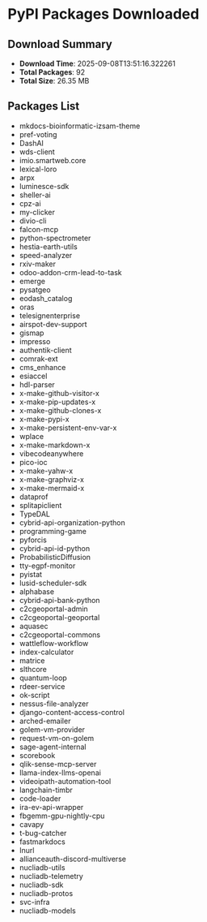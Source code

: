 # PyPI Packages Downloaded

## Download Summary
- **Download Time**: 2025-09-08T13:51:16.322261
- **Total Packages**: 92
- **Total Size**: 26.35 MB

## Packages List
- mkdocs-bioinformatic-izsam-theme
- pref-voting
- DashAI
- wds-client
- imio.smartweb.core
- lexical-loro
- arpx
- luminesce-sdk
- sheller-ai
- cpz-ai
- my-clicker
- divio-cli
- falcon-mcp
- python-spectrometer
- hestia-earth-utils
- speed-analyzer
- rxiv-maker
- odoo-addon-crm-lead-to-task
- emerge
- pysatgeo
- eodash_catalog
- oras
- telesignenterprise
- airspot-dev-support
- gismap
- impresso
- authentik-client
- comrak-ext
- cms_enhance
- esiaccel
- hdl-parser
- x-make-github-visitor-x
- x-make-pip-updates-x
- x-make-github-clones-x
- x-make-pypi-x
- x-make-persistent-env-var-x
- wplace
- x-make-markdown-x
- vibecodeanywhere
- pico-ioc
- x-make-yahw-x
- x-make-graphviz-x
- x-make-mermaid-x
- dataprof
- splitapiclient
- TypeDAL
- cybrid-api-organization-python
- programming-game
- pyforcis
- cybrid-api-id-python
- ProbabilisticDiffusion
- tty-egpf-monitor
- pyistat
- lusid-scheduler-sdk
- alphabase
- cybrid-api-bank-python
- c2cgeoportal-admin
- c2cgeoportal-geoportal
- aquasec
- c2cgeoportal-commons
- wattleflow-workflow
- index-calculator
- matrice
- slthcore
- quantum-loop
- rdeer-service
- ok-script
- nessus-file-analyzer
- django-content-access-control
- arched-emailer
- golem-vm-provider
- request-vm-on-golem
- sage-agent-internal
- scorebook
- qlik-sense-mcp-server
- llama-index-llms-openai
- videoipath-automation-tool
- langchain-timbr
- code-loader
- ira-ev-api-wrapper
- fbgemm-gpu-nightly-cpu
- cavapy
- t-bug-catcher
- fastmarkdocs
- lnurl
- allianceauth-discord-multiverse
- nucliadb-utils
- nucliadb-telemetry
- nucliadb-sdk
- nucliadb-protos
- svc-infra
- nucliadb-models
